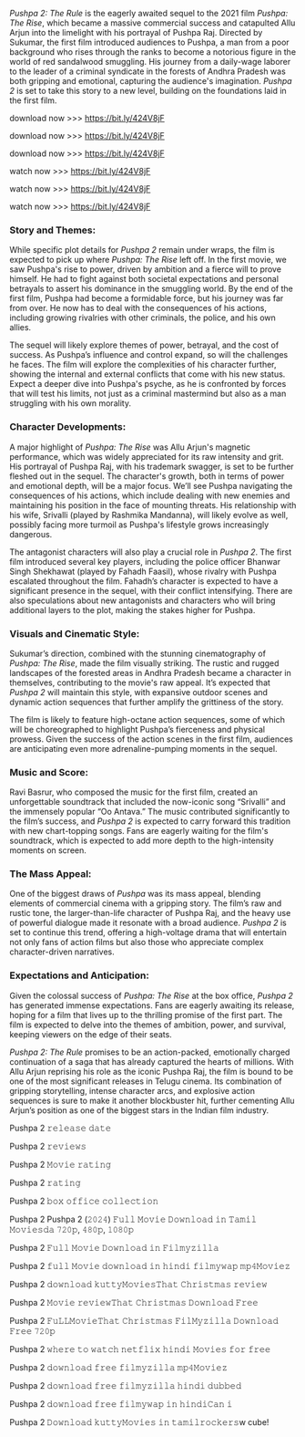 *Pushpa 2: The Rule* is the eagerly awaited sequel to the 2021 film *Pushpa: The Rise*, which became a massive commercial success and catapulted Allu Arjun into the limelight with his portrayal of Pushpa Raj. Directed by Sukumar, the first film introduced audiences to Pushpa, a man from a poor background who rises through the ranks to become a notorious figure in the world of red sandalwood smuggling. His journey from a daily-wage laborer to the leader of a criminal syndicate in the forests of Andhra Pradesh was both gripping and emotional, capturing the audience's imagination. *Pushpa 2* is set to take this story to a new level, building on the foundations laid in the first film.

download now >>> https://bit.ly/424V8jF

download now >>> https://bit.ly/424V8jF

download now >>> https://bit.ly/424V8jF

  watch now >>> https://bit.ly/424V8jF

  watch now >>> https://bit.ly/424V8jF

  watch now >>> https://bit.ly/424V8jF



### Story and Themes:
While specific plot details for *Pushpa 2* remain under wraps, the film is expected to pick up where *Pushpa: The Rise* left off. In the first movie, we saw Pushpa's rise to power, driven by ambition and a fierce will to prove himself. He had to fight against both societal expectations and personal betrayals to assert his dominance in the smuggling world. By the end of the first film, Pushpa had become a formidable force, but his journey was far from over. He now has to deal with the consequences of his actions, including growing rivalries with other criminals, the police, and his own allies.

The sequel will likely explore themes of power, betrayal, and the cost of success. As Pushpa’s influence and control expand, so will the challenges he faces. The film will explore the complexities of his character further, showing the internal and external conflicts that come with his new status. Expect a deeper dive into Pushpa's psyche, as he is confronted by forces that will test his limits, not just as a criminal mastermind but also as a man struggling with his own morality.

### Character Developments:
A major highlight of *Pushpa: The Rise* was Allu Arjun's magnetic performance, which was widely appreciated for its raw intensity and grit. His portrayal of Pushpa Raj, with his trademark swagger, is set to be further fleshed out in the sequel. The character's growth, both in terms of power and emotional depth, will be a major focus. We’ll see Pushpa navigating the consequences of his actions, which include dealing with new enemies and maintaining his position in the face of mounting threats. His relationship with his wife, Srivalli (played by Rashmika Mandanna), will likely evolve as well, possibly facing more turmoil as Pushpa's lifestyle grows increasingly dangerous.

The antagonist characters will also play a crucial role in *Pushpa 2*. The first film introduced several key players, including the police officer Bhanwar Singh Shekhawat (played by Fahadh Faasil), whose rivalry with Pushpa escalated throughout the film. Fahadh’s character is expected to have a significant presence in the sequel, with their conflict intensifying. There are also speculations about new antagonists and characters who will bring additional layers to the plot, making the stakes higher for Pushpa.

### Visuals and Cinematic Style:
Sukumar’s direction, combined with the stunning cinematography of *Pushpa: The Rise*, made the film visually striking. The rustic and rugged landscapes of the forested areas in Andhra Pradesh became a character in themselves, contributing to the movie's raw appeal. It’s expected that *Pushpa 2* will maintain this style, with expansive outdoor scenes and dynamic action sequences that further amplify the grittiness of the story.

The film is likely to feature high-octane action sequences, some of which will be choreographed to highlight Pushpa’s fierceness and physical prowess. Given the success of the action scenes in the first film, audiences are anticipating even more adrenaline-pumping moments in the sequel.

### Music and Score:
Ravi Basrur, who composed the music for the first film, created an unforgettable soundtrack that included the now-iconic song “Srivalli” and the immensely popular “Oo Antava.” The music contributed significantly to the film’s success, and *Pushpa 2* is expected to carry forward this tradition with new chart-topping songs. Fans are eagerly waiting for the film's soundtrack, which is expected to add more depth to the high-intensity moments on screen.

### The Mass Appeal:
One of the biggest draws of *Pushpa* was its mass appeal, blending elements of commercial cinema with a gripping story. The film’s raw and rustic tone, the larger-than-life character of Pushpa Raj, and the heavy use of powerful dialogue made it resonate with a broad audience. *Pushpa 2* is set to continue this trend, offering a high-voltage drama that will entertain not only fans of action films but also those who appreciate complex character-driven narratives.

### Expectations and Anticipation:
Given the colossal success of *Pushpa: The Rise* at the box office, *Pushpa 2* has generated immense expectations. Fans are eagerly awaiting its release, hoping for a film that lives up to the thrilling promise of the first part. The film is expected to delve into the themes of ambition, power, and survival, keeping viewers on the edge of their seats.

*Pushpa 2: The Rule* promises to be an action-packed, emotionally charged continuation of a saga that has already captured the hearts of millions. With Allu Arjun reprising his role as the iconic Pushpa Raj,
the film is bound to be one of the most significant releases in Telugu cinema. Its combination of gripping storytelling, intense character arcs, and explosive action sequences is sure to make it another blockbuster hit, further cementing Allu Arjun’s position as one of the biggest stars in the Indian film industry.




Pushpa 2 𝚛𝚎𝚕𝚎𝚊𝚜𝚎 𝚍𝚊𝚝𝚎

Pushpa 2 𝚛𝚎𝚟𝚒𝚎𝚠𝚜

Pushpa 2 𝙼𝚘𝚟𝚒𝚎 𝚛𝚊𝚝𝚒𝚗𝚐

Pushpa 2 𝚛𝚊𝚝𝚒𝚗𝚐

Pushpa 2 𝚋𝚘𝚡 𝚘𝚏𝚏𝚒𝚌𝚎 𝚌𝚘𝚕𝚕𝚎𝚌𝚝𝚒𝚘𝚗

Pushpa 2 Pushpa 2 (𝟸𝟶𝟸𝟺) 𝙵𝚞𝚕𝚕 𝙼𝚘𝚟𝚒𝚎 𝙳𝚘𝚠𝚗𝚕𝚘𝚊𝚍 𝚒𝚗 𝚃𝚊𝚖𝚒𝚕 𝙼𝚘𝚟𝚒𝚎𝚜𝚍𝚊 𝟽𝟸𝟶𝚙, 𝟺𝟾𝟶𝚙, 𝟷𝟶𝟾𝟶𝚙

Pushpa 2 𝙵𝚞𝚕𝚕 𝙼𝚘𝚟𝚒𝚎 𝙳𝚘𝚠𝚗𝚕𝚘𝚊𝚍 𝚒𝚗 𝙵𝚒𝚕𝚖𝚢𝚣𝚒𝚕𝚕𝚊

Pushpa 2 𝚏𝚞𝚕𝚕 𝙼𝚘𝚟𝚒𝚎 𝚍𝚘𝚠𝚗𝚕𝚘𝚊𝚍 𝚒𝚗 𝚑𝚒𝚗𝚍𝚒 𝚏𝚒𝚕𝚖𝚢𝚠𝚊𝚙 𝚖𝚙𝟺𝙼𝚘𝚟𝚒𝚎𝚣

Pushpa 2 𝚍𝚘𝚠𝚗𝚕𝚘𝚊𝚍 𝚔𝚞𝚝𝚝𝚢𝙼𝚘𝚟𝚒𝚎𝚜𝚃𝚑𝚊𝚝 𝙲𝚑𝚛𝚒𝚜𝚝𝚖𝚊𝚜 𝚛𝚎𝚟𝚒𝚎𝚠

Pushpa 2 𝙼𝚘𝚟𝚒𝚎 𝚛𝚎𝚟𝚒𝚎𝚠𝚃𝚑𝚊𝚝 𝙲𝚑𝚛𝚒𝚜𝚝𝚖𝚊𝚜 𝙳𝚘𝚠𝚗𝚕𝚘𝚊𝚍 𝙵𝚛𝚎𝚎

Pushpa 2 𝙵𝚞𝙻𝙻𝙼𝚘𝚟𝚒𝚎𝚃𝚑𝚊𝚝 𝙲𝚑𝚛𝚒𝚜𝚝𝚖𝚊𝚜 𝙵𝚒𝚕𝙼𝚢𝚣𝚒𝚕𝚕𝚊 𝙳𝚘𝚠𝚗𝚕𝚘𝚊𝚍 𝙵𝚛𝚎𝚎 𝟽𝟸𝟶𝚙

Pushpa 2 𝚠𝚑𝚎𝚛𝚎 𝚝𝚘 𝚠𝚊𝚝𝚌𝚑 𝚗𝚎𝚝𝚏𝚕𝚒𝚡 𝚑𝚒𝚗𝚍𝚒 𝙼𝚘𝚟𝚒𝚎𝚜 𝚏𝚘𝚛 𝚏𝚛𝚎𝚎

Pushpa 2 𝚍𝚘𝚠𝚗𝚕𝚘𝚊𝚍 𝚏𝚛𝚎𝚎 𝚏𝚒𝚕𝚖𝚢𝚣𝚒𝚕𝚕𝚊 𝚖𝚙𝟺𝙼𝚘𝚟𝚒𝚎𝚣

Pushpa 2 𝚍𝚘𝚠𝚗𝚕𝚘𝚊𝚍 𝚏𝚛𝚎𝚎 𝚏𝚒𝚕𝚖𝚢𝚣𝚒𝚕𝚕𝚊 𝚑𝚒𝚗𝚍𝚒 𝚍𝚞𝚋𝚋𝚎𝚍

Pushpa 2 𝚍𝚘𝚠𝚗𝚕𝚘𝚊𝚍 𝚏𝚛𝚎𝚎 𝚏𝚒𝚕𝚖𝚢𝚠𝚊𝚙 𝚒𝚗 𝚑𝚒𝚗𝚍𝚒𝙲𝚊𝚗 𝚒

Pushpa 2 𝙳𝚘𝚠𝚗𝚕𝚘𝚊𝚍 𝚔𝚞𝚝𝚝𝚢𝙼𝚘𝚟𝚒𝚎𝚜 𝚒𝚗 𝚝𝚊𝚖𝚒𝚕𝚛𝚘𝚌𝚔𝚎𝚛𝚜w cube!
